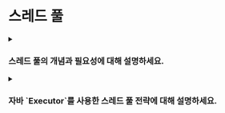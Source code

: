 # 스레드 풀

<details>  
<summary><h3>스레드 풀의 개념과 필요성에 대해 설명하세요.</h3></summary>

#### 개념
- 

#### 필요성
- 
</details>

<details>  
<summary><h3>자바 `Executor`를 사용한 스레드 풀 전략에 대해 설명하세요.</h3></summary>

#### `Executor` 스레드 풀 관리
- (스레드 개수에 따른 작동 방식)

#### 단일 스레드 풀 전략
- 

#### 고정 스레드 풀 전략
- 

#### 캐시 스레드 풀 전략
- 

#### 커스텀 스레드 풀 전략
- 
</details>